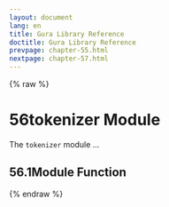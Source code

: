 ```yaml
---
layout: document
lang: en
title: Gura Library Reference
doctitle: Gura Library Reference
prevpage: chapter-55.html
nextpage: chapter-57.html
---
```

{% raw %}
<h1><span class="caption-index-1">56</span>tokenizer Module</h1>
<p>
The <code class="highlighter-rouge">tokenizer</code> module ...
</p>
<h2><span class="caption-index-2">56.1</span><a name="anchor-56-1"></a>Module Function</h2>
<p />

{% endraw %}
